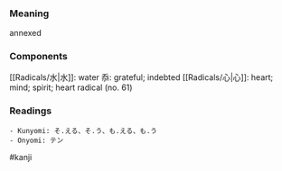 ### Meaning

annexed

### Components

[[Radicals/水|水]]: water 忝: grateful; indebted [[Radicals/心|心]]: heart; mind; spirit; heart radical (no. 61)

### Readings

```
- Kunyomi: そ.える、そ.う、も.える、も.う
- Onyomi: テン
```

#kanji